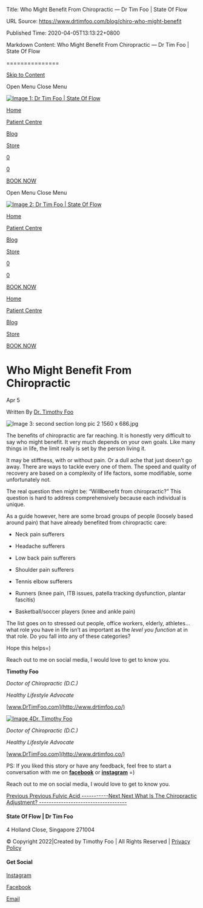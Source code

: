 Title: Who Might Benefit From Chiropractic — Dr Tim Foo | State Of Flow

URL Source: https://www.drtimfoo.com/blog/chiro-who-might-benefit

Published Time: 2020-04-05T13:13:22+0800

Markdown Content:
Who Might Benefit From Chiropractic — Dr Tim Foo | State Of Flow

===============

[Skip to Content](https://www.drtimfoo.com/blog/chiro-who-might-benefit#page)

Open Menu Close Menu

[![Image 1: Dr Tim Foo | State Of Flow](https://images.squarespace-cdn.com/content/v1/5e778047f46a4d67dce8c0c0/1590231970964-OG0AYKURFAQ3HBQRBZO2/drtimfoo+logo+transparent+-+Copy+%282%29.png?format=1500w)](https://www.drtimfoo.com/)

[Home](https://www.drtimfoo.com/)

[Patient Centre](https://www.drtimfoo.com/patient-centre)

[Blog](https://www.drtimfoo.com/blog)

[Store](https://www.drtimfoo.com/store)

[](http://www.instagram.com/drtimfoo)[](http://www.facebook.com/drtimfoo)[](https://www.linkedin.com/in/drtimfoo)[](mailto:hello@drtimfoo.com)

[0](https://www.drtimfoo.com/cart)

[0](https://www.drtimfoo.com/cart)

[BOOK NOW](https://www.drtimfoo.com/patient-centre)

Open Menu Close Menu

[![Image 2: Dr Tim Foo | State Of Flow](https://images.squarespace-cdn.com/content/v1/5e778047f46a4d67dce8c0c0/1590231970964-OG0AYKURFAQ3HBQRBZO2/drtimfoo+logo+transparent+-+Copy+%282%29.png?format=1500w)](https://www.drtimfoo.com/)

[Home](https://www.drtimfoo.com/)

[Patient Centre](https://www.drtimfoo.com/patient-centre)

[Blog](https://www.drtimfoo.com/blog)

[Store](https://www.drtimfoo.com/store)

[](http://www.instagram.com/drtimfoo)[](http://www.facebook.com/drtimfoo)[](https://www.linkedin.com/in/drtimfoo)[](mailto:hello@drtimfoo.com)

[0](https://www.drtimfoo.com/cart)

[0](https://www.drtimfoo.com/cart)

[BOOK NOW](https://www.drtimfoo.com/patient-centre)

[Home](https://www.drtimfoo.com/)

[Patient Centre](https://www.drtimfoo.com/patient-centre)

[Blog](https://www.drtimfoo.com/blog)

[Store](https://www.drtimfoo.com/store)

[](http://www.instagram.com/drtimfoo)

[](http://www.facebook.com/drtimfoo)

[](https://www.linkedin.com/in/drtimfoo)

[](mailto:hello@drtimfoo.com)

[BOOK NOW](https://www.drtimfoo.com/patient-centre)

# Who Might Benefit From Chiropractic

Apr 5

Written By [Dr. Timothy Foo](https://www.drtimfoo.com/blog?author=5e777eefd8f15e7b026a1c9a)

![Image 3: second section long pic 2 1560 x 686.jpg](https://images.squarespace-cdn.com/content/v1/5e778047f46a4d67dce8c0c0/1585750740087-8LDLX66URQZLD6G6PU3T/second+section+long+pic+2+1560+x+686.jpg)

The benefits of chiropractic are far reaching. It is honestly very difficult to say who might benefit. It very much depends on your own goals. Like many things in life, the limit really is set by the person living it.

It may be stiffness, with or without pain. Or a dull ache that just doesn’t go away. There are ways to tackle every one of them. The speed and quality of recovery are based on a complexity of life factors, some modifiable, some unfortunately not.

The real question then might be: “Will**I**benefit from chiropractic?” This question is hard to address comprehensively because each individual is unique.

As a guide however, here are some broad groups of people (loosely based around pain) that have already benefited from chiropractic care:

- Neck pain sufferers

- Headache sufferers

- Low back pain sufferers

- Shoulder pain sufferers

- Tennis elbow sufferers

- Runners (knee pain, ITB issues, patella tracking dysfunction, plantar fascitis)

- Basketball/soccer players (knee and ankle pain)

The list goes on to stressed out people, office workers, elderly, athletes… what role you have in life isn’t as important as the _level you function_ at in that role. Do you fall into any of these categories?

Hope this helps=)

Reach out to me on social media, I would love to get to know you.

**Timothy Foo**

_Doctor of Chiropractic (D.C.)_

_Healthy Lifestyle Advocate_

[www.DrTimFoo.com](http://www.drtimfoo.co/)

[![Image 4](https://images.squarespace-cdn.com/content/v2/namespaces/memberAccountAvatars/libraries/5e777eefd8f15e7b026a1c9a/736ae11734894b7fbe972731dbbe0481/736ae11734894b7fbe972731dbbe0481.jpeg?format=300w)Dr. Timothy Foo](https://www.drtimfoo.com/blog?author=5e777eefd8f15e7b026a1c9a)

_Doctor of Chiropractic (D.C.)_

_Healthy Lifestyle Advocate_

[www.DrTimFoo.com](http://www.drtimfoo.co/)

PS: If you liked this story or have any feedback, feel free to start a conversation with me on [**facebook**](http://www.facebook.com/drtimfoo) or [**instagram**](http://www.instagram.com/drtimfoo) =)

Reach out to me on social media, I would love to get to know you.

[Previous Previous Fulvic Acid -----------](https://www.drtimfoo.com/blog/fulvic-acid)[Next Next What Is The Chiropractic Adjustment? ------------------------------------](https://www.drtimfoo.com/blog/what-is-an-adjustment)

#### State Of Flow | Dr Tim Foo

4 Holland Close, Singapore 271004

© Copyright 2022|Created by Timothy Foo | All Rights Reserved | [Privacy Policy](https://www.drtimfoo.com/patient-centre/www.DrTimFoo.com/privacy-policy)

#### Get Social

[Instagram](https://www.instagram.com/drtimfoo/)

[Facebook](https://www.facebook.com/drtimfoo)

[Email](mailto:hello@drtimfoo.com)
